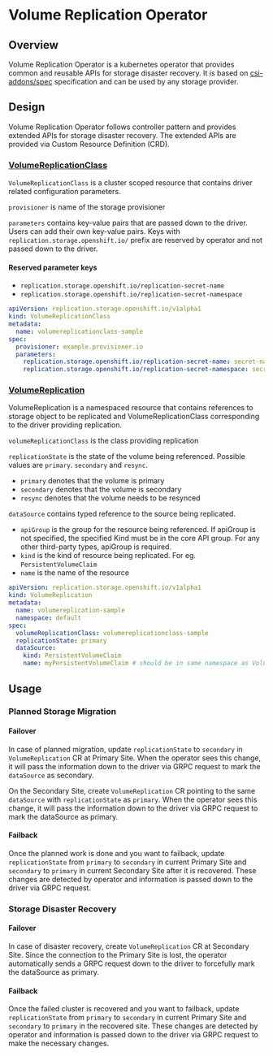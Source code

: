 # Volume Replication Operator

## Overview

Volume Replication Operator is a kubernetes operator that provides common and reusable APIs for storage disaster recovery.
It is based on [csi-addons/spec](https://github.com/csi-addons/spec) specification and can be used by any storage
provider.

## Design

Volume Replication Operator follows controller pattern and provides extended APIs for storage disaster recovery.
The extended APIs are provided via Custom Resource Definition (CRD).

### [VolumeReplicationClass](https://github.com/csi-addons/volume-replication-operator/blob/main/config/crd/bases/replication.storage.openshift.io_volumereplicationclasses.yaml)

`VolumeReplicationClass` is a cluster scoped resource that contains driver related configuration parameters.

`provisioner` is name of the storage provisioner

`parameters` contains key-value pairs that are passed down to the driver. Users can add their own key-value pairs.
Keys with `replication.storage.openshift.io/` prefix are reserved by operator and not passed down to the driver.

#### Reserved parameter keys

+ `replication.storage.openshift.io/replication-secret-name`
+ `replication.storage.openshift.io/replication-secret-namespace`

```yaml
apiVersion: replication.storage.openshift.io/v1alpha1
kind: VolumeReplicationClass
metadata:
  name: volumereplicationclass-sample
spec:
  provisioner: example.provisioner.io
  parameters:
    replication.storage.openshift.io/replication-secret-name: secret-name
    replication.storage.openshift.io/replication-secret-namespace: secret-namespace
```

### [VolumeReplication](https://github.com/csi-addons/volume-replication-operator/blob/main/config/crd/bases/replication.storage.openshift.io_volumereplications.yaml)

VolumeReplication is a namespaced resource that contains references to storage object to be replicated and
VolumeReplicationClass corresponding to the driver providing replication.

`volumeReplicationClass` is the class providing replication

`replicationState` is the state of the volume being referenced. Possible values are `primary`. `secondary` and `resync`.
  + `primary` denotes that the volume is primary
  + `secondary` denotes that the volume is secondary
  + `resync` denotes that the volume needs to be resynced

`dataSource` contains typed reference to the source being replicated.
  + `apiGroup` is the group for the resource being referenced. If apiGroup is not specified, the specified Kind must
  be in the core API group. For any other third-party types, apiGroup is required.
  + `kind` is the kind of resource being replicated. For eg. `PersistentVolumeClaim`
  + `name` is the name of the resource

```yaml
apiVersion: replication.storage.openshift.io/v1alpha1
kind: VolumeReplication
metadata:
  name: volumereplication-sample
  namespace: default
spec:
  volumeReplicationClass: volumereplicationclass-sample
  replicationState: primary
  dataSource:
    kind: PersistentVolumeClaim
    name: myPersistentVolumeClaim # should be in same namespace as VolumeReplication
```

## Usage

### Planned Storage Migration

#### Failover

In case of planned migration, update `replicationState` to `secondary` in `VolumeReplication` CR at Primary Site. When the operator sees this change, it will pass the information down to the driver via GRPC request to mark the `dataSource` as secondary.

On the Secondary Site, create `VolumeReplication` CR pointing to the same `dataSource` with `replicationState` as `primary`. When the operator sees this change, it will pass the information down to the driver via GRPC request to mark the dataSource as primary.

#### Failback

Once the planned work is done and you want to failback, update `replicationState` from `primary` to `secondary` in current Primary Site and `secondary` to `primary` in current Secondary Site after it is recovered. These changes are detected by operator and information is passed down to the driver via GRPC request.

### Storage Disaster Recovery

#### Failover

In case of disaster recovery, create `VolumeReplication` CR at Secondary Site. Since the connection to the Primary Site is lost, the operator automatically sends a GRPC request down to the driver to forcefully mark the dataSource as primary.

#### Failback

Once the failed cluster is recovered and you want to failback, update `replicationState` from `primary` to `secondary` in current Primary Site and `secondary` to `primary` in the recovered site. These changes are detected by operator and information is passed down to the driver via GRPC request to make the necessary changes.
